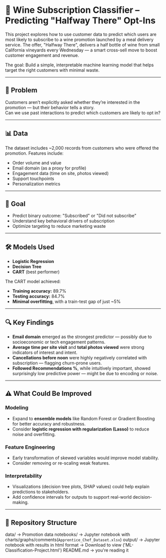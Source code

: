 # 🍷 Wine Subscription Classifier – Predicting "Halfway There" Opt-Ins

This project explores how to use customer data to predict which users are most likely to subscribe to a wine promotion launched by a meal delivery service. The offer, "Halfway There", delivers a half bottle of wine from small California vineyards every Wednesday — a smart cross-sell move to boost customer engagement and revenue.

The goal: Build a simple, interpretable machine learning model that helps target the right customers with minimal waste.

---

## 🧠 Problem

Customers aren’t explicitly asked whether they’re interested in the promotion — but their behavior tells a story.  
Can we use past interactions to predict which customers are likely to opt in?

---

## 📊 Data

The dataset includes ~2,000 records from customers who were offered the promotion. Features include:

- Order volume and value
- Email domain (as a proxy for profile)
- Engagement data (time on site, photos viewed)
- Support touchpoints
- Personalization metrics

---

## 🎯 Goal

- Predict binary outcome: "Subscribed" or "Did not subscribe"
- Understand key behavioral drivers of subscription
- Optimize targeting to reduce marketing waste

---

## 🛠️ Models Used

- **Logistic Regression**
- **Decision Tree**
- **CART** (best performer)

The CART model achieved:
- **Training accuracy:** 89.7%
- **Testing accuracy:** 84.7%
- **Minimal overfitting**, with a train-test gap of just ~5%

---

## 🔍 Key Findings

- **Email domain** emerged as the strongest predictor — possibly due to socioeconomic or tech engagement patterns.
- **Average time per site visit** and **total photos viewed** were strong indicators of interest and intent.
- **Cancellations before noon** were highly negatively correlated with subscription — flagging churn-prone users.
- **Followed Recommendations %**, while intuitively important, showed surprisingly low predictive power — might be due to encoding or noise.

---

## ⚠️ What Could Be Improved

###  Modeling
- Expand to **ensemble models** like Random Forest or Gradient Boosting for better accuracy and robustness.
- Consider **logistic regression with regularization (Lasso)** to reduce noise and overfitting.

### Feature Engineering
- Early transformation of skewed variables would improve model stability.
- Consider removing or re-scaling weak features.

### Interpretability
- Visualizations (decision tree plots, SHAP values) could help explain predictions to stakeholders.
- Add confidence intervals for outputs to support real-world decision-making.

---

## 📁 Repository Structure

data/        → Promotion data 
notebooks/   → Jupyter notebook with charts/graphs/comments(`Apprentice_Chef_Dataset.xlsx`)
output/      → Jupyter notebook with results in html format → Download to view ('ML-Classification-Project.html')
README.md    → you're reading it

